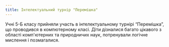 ```yaml
---
title: Інтелектуальний турнір "Перемішка"
---
```


Учні 5-Б класу прийняли участь в інтелектуальному турнірі “Перемішка”, що проводився в компютерному класі. Діти дізналися багато цікавого з області комп'ютерних та природничих наук, потренували логічне мислення і позмагалися.

<slideshow id="_/72157660911431843" />
